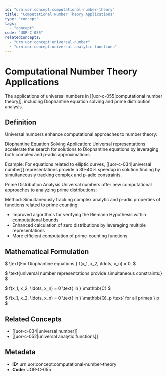 ```yaml
---
id: "urn:uor:concept:computational-number-theory"
title: "Computational Number Theory Applications"
type: "concept"
tags:
  - "concept"
code: "UOR-C-055"
relatedConcepts:
  - "urn:uor:concept:universal-number"
  - "urn:uor:concept:universal-analytic-functions"
---
```


# Computational Number Theory Applications

The applications of universal numbers in [[uor-c-055|computational number theory]], including Diophantine equation solving and prime distribution analysis.

## Definition

Universal numbers enhance computational approaches to number theory:

Diophantine Equation Solving
Application: Universal representations accelerate the search for solutions to Diophantine equations by leveraging both complex and p-adic approximations.

Example: For equations related to elliptic curves, [[uor-c-034|universal number]] representations provide a 30-40% speedup in solution finding by simultaneously tracking complex and p-adic constraints.

Prime Distribution Analysis
Universal numbers offer new computational approaches to analyzing prime distributions:

Method: Simultaneously tracking complex analytic and p-adic properties of functions related to prime counting:
- Improved algorithms for verifying the Riemann Hypothesis within computational bounds
- Enhanced calculation of zero distributions by leveraging multiple representations
- More efficient computation of prime-counting functions

## Mathematical Formulation

$
\text{For Diophantine equations } f(x_1, x_2, \ldots, x_n) = 0,
$

$
\text{universal number representations provide simultaneous constraints:}
$

$
f(x_1, x_2, \ldots, x_n) = 0 \text{ in } \mathbb{C}
$

$
f(x_1, x_2, \ldots, x_n) = 0 \text{ in } \mathbb{Q}_p \text{ for all primes } p
$

## Related Concepts

- [[uor-c-034|universal number]]
- [[uor-c-052|universal analytic functions]]

## Metadata

- **ID:** urn:uor:concept:computational-number-theory
- **Code:** UOR-C-055
